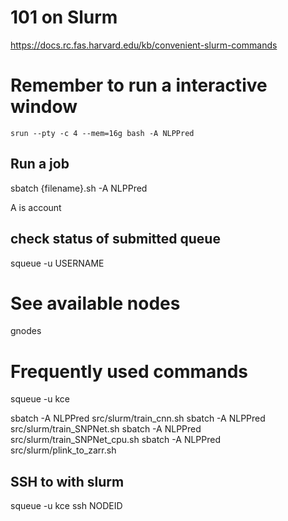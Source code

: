 
# 101 on Slurm
https://docs.rc.fas.harvard.edu/kb/convenient-slurm-commands

# Remember to run a interactive window


```
srun --pty -c 4 --mem=16g bash -A NLPPred
```

## Run a job

sbatch {filename}.sh -A NLPPred

A is account

## check status of submitted queue
squeue -u USERNAME

# See available nodes
gnodes


# Frequently used commands

squeue -u kce

<!-- sbatch -A NLPPred slurm/train_cnn_cpu.sh  -->
sbatch -A NLPPred src/slurm/train_cnn.sh
sbatch -A NLPPred src/slurm/train_SNPNet.sh
sbatch -A NLPPred src/slurm/train_SNPNet_cpu.sh
sbatch -A NLPPred src/slurm/plink_to_zarr.sh

## SSH to with slurm
squeue -u kce
ssh NODEID